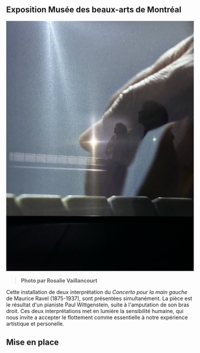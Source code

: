 ## Exposition Musée des beaux-arts de Montréal ##

![photo](ecran_1.jpg)

>**Photo par Rosalie Vaillancourt**

Cette installation de deux interprétation du *Concerto pour la main gauche* de Maurice Ravel (1875-1937), sont présentées simultanément. La pièce est le résultat d'un pianiste Paul Wittgenstein, suite à l'amputation de son bras droit. Ces deux interprétations met en lumière la sensibilité humaine, qui nous invite a accepter le flottement comme essentielle à notre expérience artistique et personelle.

## Mise en place ## 

